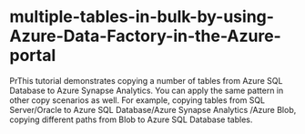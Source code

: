 # multiple-tables-in-bulk-by-using-Azure-Data-Factory-in-the-Azure-portal
PrThis tutorial demonstrates copying a number of tables from Azure SQL Database to Azure Synapse Analytics. You can apply the same pattern in other copy scenarios as well. For example, copying tables from SQL Server/Oracle to Azure SQL Database/Azure Synapse Analytics /Azure Blob, copying different paths from Blob to Azure SQL Database tables.
